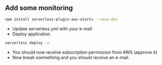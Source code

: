 ## Add some monitoring
```bash
npm install serverless-plugin-aws-alerts --save-dev
```
- Update serverless.yml with your e-mail
- Deploy application
```bash
serverless deploy -v
```
- You should now receive subscription permission from AWS (approve it)
- Now break soemething and you should receive an e-mail.
